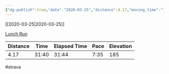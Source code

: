```yaml
---
{"dg-publish":true,"date":"2020-03-25","distance":4.17,"moving_time":"31:40","elapsed_time":"31:44","pace":"7:35","total_elevation_gain":185,"url":"https://www.strava.com/activities/3225199834","permalink":"/01-personal/strava/2020-03-25-lunch-run/","dgPassFrontmatter":true}
---
```



[[2020-03-25\|2020-03-25]]

[Lunch Run](https://www.strava.com/activities/3225199834)

| Distance | Time  | Elapsed Time | Pace | Elevation |
| -------- | ----- | ------------ | ---- | --------- |
| 4.17     | 31:40 | 31:44        | 7:35 | 185       |




#strava
